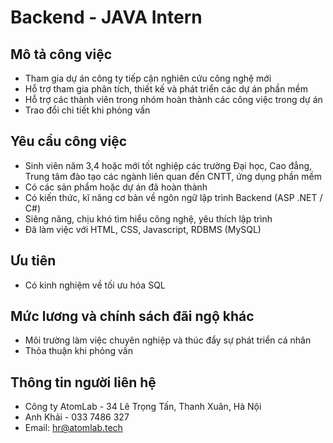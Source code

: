 # Backend - JAVA Intern 

Mô tả công việc
---------------

-   Tham gia dự án công ty tiếp cận nghiên cứu công nghệ mới
-   Hỗ trợ tham gia phân tích, thiết kế và phát triển các dự án phần mềm
-   Hỗ trợ các thành viên trong nhóm hoàn thành các công việc trong dự án
-   Trao đổi chi tiết khi phỏng vấn

Yêu cầu công việc
-----------------

-   Sinh viên năm 3,4 hoặc mới tốt nghiệp các trường Đại học, Cao đẳng, Trung tâm đào tạo các ngành liên quan đến CNTT, ứng dụng phần mềm
-   Có các sản phẩm hoặc dự án đã hoàn thành
-   Có kiến thức, kĩ năng cơ bản về ngôn ngữ lập trình Backend (ASP .NET / C#)
-   Siêng năng, chịu khó tìm hiểu công nghệ, yêu thích lập trình
-   Đã làm việc với HTML, CSS, Javascript, RDBMS (MySQL)

Ưu tiên
-----------------

-   Có kinh nghiệm về tối ưu hóa SQL

Mức lương và chính sách đãi ngộ khác
-----------------

-   Môi trường làm việc chuyên nghiệp và thúc đẩy sự phát triển cá nhân
-   Thỏa thuận khi phỏng vấn

Thông tin người liên hệ
-----------------
-   Công ty AtomLab - 34 Lê Trọng Tấn, Thanh Xuân, Hà Nội
-   Anh Khải - 033 7486 327
-   Email: [hr@atomlab.tech](mailto:hr@atomlab.tech)